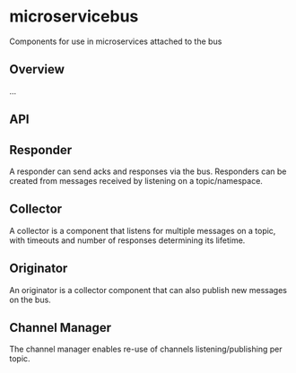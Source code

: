 # microservicebus

Components for use in microservices attached to the bus

## Overview

...

## API

## Responder

A responder can send acks and responses via the bus. Responders can be created from messages received by
listening on a topic/namespace.

## Collector

A collector is a component that listens for multiple messages on a topic, with timeouts and number of responses determining its lifetime.

## Originator

An originator is a collector component that can also publish new messages on the bus.

## Channel Manager

The channel manager enables re-use of channels listening/publishing per topic.
